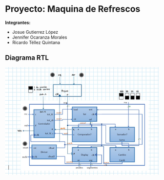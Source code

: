 # Proyecto: Maquina de Refrescos 

**Integrantes:**
- Josue Gutierrez López  
- Jennifer Ocaranza Morales  
- Ricardo Téllez Quintana  

## Diagrama RTL
![Diagrama RTL](Diagrama%20RTL.jpeg)

